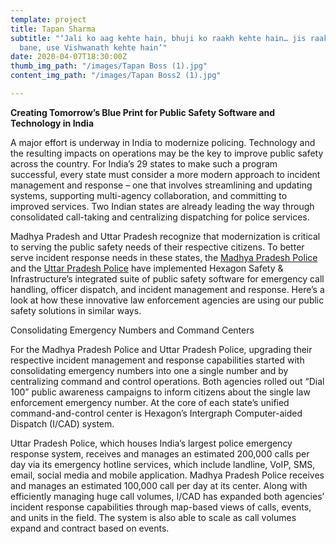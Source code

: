 ```yaml
---
template: project
title: Tapan Sharma
subtitle: "‘Jali ko aag kehte hain, bhuji ko raakh kehte hain… jis raakh se barood
  bane, use Vishwanath kehte hain’"
date: 2020-04-07T18:30:00Z
thumb_img_path: "/images/Tapan Boss (1).jpg"
content_img_path: "/images/Tapan Boss2 (1).jpg"

---
```


**Creating Tomorrow’s Blue Print for Public Safety Software and Technology in India**

A major effort is underway in India to modernize policing. Technology and the resulting impacts on operations may be the key to improve public safety across the country. For India’s 29 states to make such a program successful, every state must consider a more modern approach to incident management and response – one that involves streamlining and updating systems, supporting multi-agency collaboration, and committing to improved services. Two Indian states are already leading the way through consolidated call-taking and centralizing dispatching for police services.

Madhya Pradesh and Uttar Pradesh recognize that modernization is critical to serving the public safety needs of their respective citizens. To better serve incident response needs in these states, the [Madhya Pradesh Police](http://www.hexagonsafetyinfrastructure.com/case-studies/madhya-pradesh-police-deploys-integrated-suite-of-public-safety-software) and the [Uttar Pradesh Police](http://www.hexagonsafetyinfrastructure.com/case-studies/uttar-pradesh-police-incident-response-integrated-public-safety-sofware) have implemented Hexagon Safety & Infrastructure’s integrated suite of public safety software for emergency call handling, officer dispatch, and incident management and response. Here’s a look at how these innovative law enforcement agencies are using our public safety solutions in similar ways.

Consolidating Emergency Numbers and Command Centers

For the Madhya Pradesh Police and Uttar Pradesh Police, upgrading their respective incident management and response capabilities started with consolidating emergency numbers into one a single number and by centralizing command and control operations. Both agencies rolled out “Dial 100” public awareness campaigns to inform citizens about the single law enforcement emergency number. At the core of each state’s unified command-and-control center is Hexagon’s Intergraph Computer-aided Dispatch (I/CAD) system.

Uttar Pradesh Police, which houses India’s largest police emergency response system, receives and manages an estimated 200,000 calls per day via its emergency hotline services, which include landline, VoIP, SMS, email, social media and mobile application. Madhya Pradesh Police receives and manages an estimated 100,000 call per day at its center. Along with efficiently managing huge call volumes, I/CAD has expanded both agencies’ incident response capabilities through map-based views of calls, events, and units in the field. The system is also able to scale as call volumes expand and contract based on events.